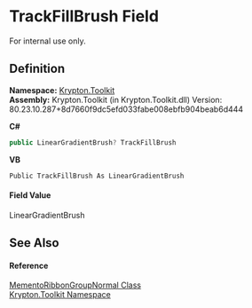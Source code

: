 # TrackFillBrush Field


For internal use only.



## Definition
**Namespace:** <a href="79d2eac2-21f4-54ff-7552-b20c33c30600.md">Krypton.Toolkit</a>  
**Assembly:** Krypton.Toolkit (in Krypton.Toolkit.dll) Version: 80.23.10.287+8d7660f9dc5efd033fabe008ebfb904beab6d444

**C#**
``` C#
public LinearGradientBrush? TrackFillBrush
```
**VB**
``` VB
Public TrackFillBrush As LinearGradientBrush
```



#### Field Value
LinearGradientBrush

## See Also


#### Reference
<a href="64be8fa5-9c6d-8668-d419-35844c0010ff.md">MementoRibbonGroupNormal Class</a>  
<a href="79d2eac2-21f4-54ff-7552-b20c33c30600.md">Krypton.Toolkit Namespace</a>  
